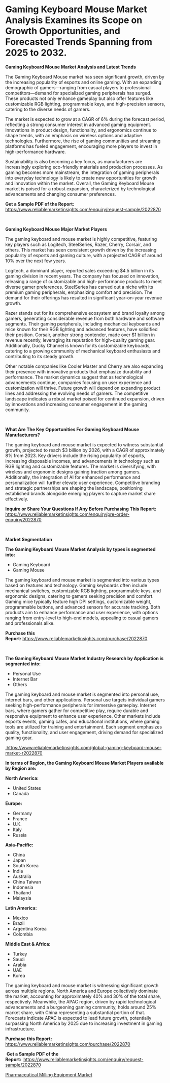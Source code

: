 <p><h1>Gaming Keyboard Mouse Market Analysis Examines its Scope on Growth Opportunities, and Forecasted Trends Spanning from 2025 to 2032.</h1></p><p><strong>Gaming Keyboard Mouse Market Analysis and Latest Trends</strong></p>
<p><p>The Gaming Keyboard Mouse market has seen significant growth, driven by the increasing popularity of esports and online gaming. With an expanding demographic of gamers—ranging from casual players to professional competitors—demand for specialized gaming peripherals has surged. These products not only enhance gameplay but also offer features like customizable RGB lighting, programmable keys, and high-precision sensors, catering to the diverse needs of gamers.</p><p>The market is expected to grow at a CAGR of 6% during the forecast period, reflecting a strong consumer interest in advanced gaming equipment. Innovations in product design, functionality, and ergonomics continue to shape trends, with an emphasis on wireless options and adaptive technologies. Furthermore, the rise of gaming communities and streaming platforms has fueled engagement, encouraging more players to invest in high-performance hardware.</p><p>Sustainability is also becoming a key focus, as manufacturers are increasingly exploring eco-friendly materials and production processes. As gaming becomes more mainstream, the integration of gaming peripherals into everyday technology is likely to create new opportunities for growth and innovation within the market. Overall, the Gaming Keyboard Mouse market is poised for a robust expansion, characterized by technological advancements and changing consumer preferences.</p></p>
<p><strong>Get a Sample PDF of the Report:&nbsp;</strong> <a href="https://www.reliablemarketinsights.com/enquiry/request-sample/2022870?utm_campaign=3579&utm_medium=2&utm_source=Github&utm_content=ia&utm_term=29032025&utm_id=gaming-keyboard-mouse">https://www.reliablemarketinsights.com/enquiry/request-sample/2022870</a></p>
<p>&nbsp;</p>
<p><strong>Gaming Keyboard Mouse Major Market Players</strong></p>
<p><p>The gaming keyboard and mouse market is highly competitive, featuring key players such as Logitech, SteelSeries, Razer, Cherry, Corsair, and others. This market has seen consistent growth driven by the increasing popularity of esports and gaming culture, with a projected CAGR of around 10% over the next few years.</p><p>Logitech, a dominant player, reported sales exceeding $4.5 billion in its gaming division in recent years. The company has focused on innovation, releasing a range of customizable and high-performance products to meet diverse gamer preferences. SteelSeries has carved out a niche with its premium gaming peripherals, emphasizing comfort and precision. The demand for their offerings has resulted in significant year-on-year revenue growth.</p><p>Razer stands out for its comprehensive ecosystem and brand loyalty among gamers, generating considerable revenue from both hardware and software segments. Their gaming peripherals, including mechanical keyboards and mice known for their RGB lighting and advanced features, have solidified their position. Corsair, another strong contender, made over $1 billion in revenue recently, leveraging its reputation for high-quality gaming gear. Additionally, Ducky Channel is known for its customizable keyboards, catering to a growing community of mechanical keyboard enthusiasts and contributing to its steady growth.</p><p>Other notable companies like Cooler Master and Cherry are also expanding their presence with innovative products that emphasize durability and performance. The market dynamics suggest that as technological advancements continue, companies focusing on user experience and customization will thrive. Future growth will depend on expanding product lines and addressing the evolving needs of gamers. The competitive landscape indicates a robust market poised for continued expansion, driven by innovations and increasing consumer engagement in the gaming community.</p></p>
<p>&nbsp;</p>
<p><strong>What Are The Key Opportunities For Gaming Keyboard Mouse Manufacturers?</strong></p>
<p><p>The gaming keyboard and mouse market is expected to witness substantial growth, projected to reach $3 billion by 2026, with a CAGR of approximately 8% from 2023. Key drivers include the rising popularity of esports, increasing disposable incomes, and advancements in technology such as RGB lighting and customizable features. The market is diversifying, with wireless and ergonomic designs gaining traction among gamers. Additionally, the integration of AI for enhanced performance and personalization will further elevate user experience. Competitive branding and strategic partnerships are shaping the landscape, positioning established brands alongside emerging players to capture market share effectively.</p></p>
<p><strong>Inquire or Share Your Questions If Any Before Purchasing This Report:</strong> <a href="https://www.reliablemarketinsights.com/enquiry/pre-order-enquiry/2022870?utm_campaign=3579&utm_medium=2&utm_source=Github&utm_content=ia&utm_term=29032025&utm_id=gaming-keyboard-mouse">https://www.reliablemarketinsights.com/enquiry/pre-order-enquiry/2022870</a></p>
<p>&nbsp;</p>
<p><strong>Market Segmentation</strong></p>
<p><strong>The Gaming Keyboard Mouse Market Analysis by types is segmented into:</strong></p>
<p><ul><li>Gaming Keyboard</li><li>Gaming Mouse</li></ul></p>
<p><p>The gaming keyboard and mouse market is segmented into various types based on features and technology. Gaming keyboards often include mechanical switches, customizable RGB lighting, programmable keys, and ergonomic designs, catering to gamers seeking precision and comfort. Gaming mice typically feature high DPI settings, customizable weight, programmable buttons, and advanced sensors for accurate tracking. Both products aim to enhance performance and user experience, with options ranging from entry-level to high-end models, appealing to casual gamers and professionals alike.</p></p>
<p><strong>Purchase this Report:&nbsp;</strong><a href="https://www.reliablemarketinsights.com/purchase/2022870?utm_campaign=3579&utm_medium=2&utm_source=Github&utm_content=ia&utm_term=29032025&utm_id=gaming-keyboard-mouse">https://www.reliablemarketinsights.com/purchase/2022870</a></p>
<p>&nbsp;</p>
<p><strong>The Gaming Keyboard Mouse Market Industry Research by Application is segmented into:</strong></p>
<p><ul><li>Personal Use</li><li>Internet Bar</li><li>Others</li></ul></p>
<p><p>The gaming keyboard and mouse market is segmented into personal use, internet bars, and other applications. Personal use targets individual gamers seeking high-performance peripherals for immersive gameplay. Internet bars, where gamers gather for competitive play, require durable and responsive equipment to enhance user experience. Other markets include esports events, gaming cafes, and educational institutions, where gaming tools are utilized for training and entertainment. Each segment emphasizes quality, functionality, and user engagement, driving demand for specialized gaming gear.</p></p>
<p><a href="https://www.reliablemarketinsights.com/global-gaming-keyboard-mouse-market-r2022870?utm_campaign=3579&utm_medium=2&utm_source=Github&utm_content=ia&utm_term=29032025&utm_id=gaming-keyboard-mouse">&nbsp;https://www.reliablemarketinsights.com/global-gaming-keyboard-mouse-market-r2022870</a></p>
<p><strong>In terms of Region, the Gaming Keyboard Mouse Market Players available by Region are:</strong></p>
<p>
    <p> <strong> North America: </strong>
        <ul>
            <li>United States</li>
            <li>Canada</li>
        </ul>
        </p> 
    <p> <strong> Europe: </strong>
        <ul>
            <li>Germany</li>
            <li>France</li>
            <li>U.K.</li>
            <li>Italy</li>
            <li>Russia</li>
        </ul>
        </p> 
    <p> <strong> Asia-Pacific: </strong>
        <ul>
            <li>China</li>
            <li>Japan</li>
            <li>South Korea</li>
            <li>India</li>
            <li>Australia</li>
            <li>China Taiwan</li>
            <li>Indonesia</li>
            <li>Thailand</li>
            <li>Malaysia</li>
        </ul>
        </p> 
    <p> <strong> Latin America: </strong>
        <ul>
            <li>Mexico</li>
            <li>Brazil</li>
            <li>Argentina Korea</li>
            <li>Colombia</li>
        </ul>
        </p> 
    <p> <strong> Middle East & Africa: </strong>
        <ul>
            <li>Turkey</li>
            <li>Saudi</li>
            <li>Arabia</li>
            <li>UAE</li>
            <li>Korea</li>
        </ul>
    </p>
    </p>
<p><p>The gaming keyboard and mouse market is witnessing significant growth across multiple regions. North America and Europe collectively dominate the market, accounting for approximately 40% and 30% of the total share, respectively. Meanwhile, the APAC region, driven by rapid technological advancements and a burgeoning gaming community, holds around 25% market share, with China representing a substantial portion of that. Forecasts indicate APAC is expected to lead future growth, potentially surpassing North America by 2025 due to increasing investment in gaming infrastructure.</p></p>
<p><strong>Purchase this Report: </strong><a href="https://www.reliablemarketinsights.com/purchase/2022870?utm_campaign=3579&utm_medium=2&utm_source=Github&utm_content=ia&utm_term=29032025&utm_id=gaming-keyboard-mouse">https://www.reliablemarketinsights.com/purchase/2022870</a></p>
<p>&nbsp;<strong>Get a Sample PDF of the Report:&nbsp;&nbsp;</strong><a href="https://www.reliablemarketinsights.com/enquiry/request-sample/2022870?utm_campaign=3579&utm_medium=2&utm_source=Github&utm_content=ia&utm_term=29032025&utm_id=gaming-keyboard-mouse">https://www.reliablemarketinsights.com/enquiry/request-sample/2022870</a></p>
<p><strong></strong></p>
<p><p><a href="https://github.com/aarajlyre/Market-Research-Report-List-1/blob/main/pharmaceutical-milling-equipment-market.md?utm_campaign=3579&utm_medium=2&utm_source=Github&utm_content=ia&utm_term=29032025&utm_id=gaming-keyboard-mouse">Pharmaceutical Milling Equipment Market</a></p></p>